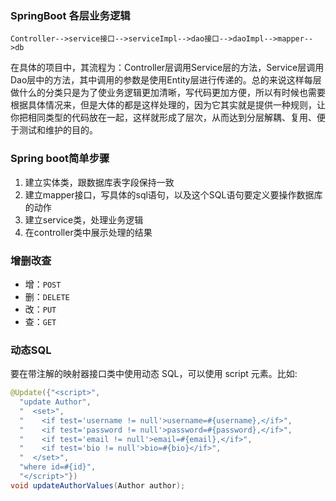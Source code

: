 ### SpringBoot 各层业务逻辑
```
Controller-->service接口-->serviceImpl-->dao接口-->daoImpl-->mapper-->db
```
在具体的项目中，其流程为：Controller层调用Service层的方法，Service层调用Dao层中的方法，其中调用的参数是使用Entity层进行传递的。总的来说这样每层做什么的分类只是为了使业务逻辑更加清晰，写代码更加方便，所以有时候也需要根据具体情况来，但是大体的都是这样处理的，因为它其实就是提供一种规则，让你把相同类型的代码放在一起，这样就形成了层次，从而达到分层解耦、复用、便于测试和维护的目的。

### Spring boot简单步骤

1. 建立实体类，跟数据库表字段保持一致
2. 建立mapper接口，写具体的sql语句，以及这个SQL语句要定义要操作数据库的动作 
4. 建立service类，处理业务逻辑
5. 在controller类中展示处理的结果

### 增删改查

- 增：`POST`
- 删：`DELETE`
- 改：`PUT`
- 查：`GET`

### 动态SQL

要在带注解的映射器接口类中使用动态 SQL，可以使用 script 元素。比如:
```java
@Update({"<script>",
  "update Author",
  "  <set>",
  "    <if test='username != null'>username=#{username},</if>",
  "    <if test='password != null'>password=#{password},</if>",
  "    <if test='email != null'>email=#{email},</if>",
  "    <if test='bio != null'>bio=#{bio}</if>",
  "  </set>",
  "where id=#{id}",
  "</script>"})
void updateAuthorValues(Author author);
```
